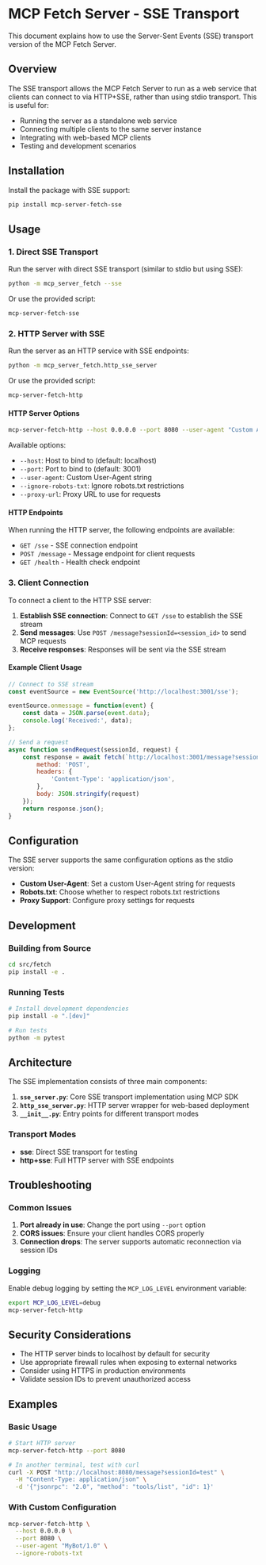 # MCP Fetch Server - SSE Transport

This document explains how to use the Server-Sent Events (SSE) transport version of the MCP Fetch Server.

## Overview

The SSE transport allows the MCP Fetch Server to run as a web service that clients can connect to via HTTP+SSE, rather than using stdio transport. This is useful for:

- Running the server as a standalone web service
- Connecting multiple clients to the same server instance
- Integrating with web-based MCP clients
- Testing and development scenarios

## Installation

Install the package with SSE support:

```bash
pip install mcp-server-fetch-sse
```

## Usage

### 1. Direct SSE Transport

Run the server with direct SSE transport (similar to stdio but using SSE):

```bash
python -m mcp_server_fetch --sse
```

Or use the provided script:

```bash
mcp-server-fetch-sse
```

### 2. HTTP Server with SSE

Run the server as an HTTP service with SSE endpoints:

```bash
python -m mcp_server_fetch.http_sse_server
```

Or use the provided script:

```bash
mcp-server-fetch-http
```

#### HTTP Server Options

```bash
mcp-server-fetch-http --host 0.0.0.0 --port 8080 --user-agent "Custom Agent" --ignore-robots-txt
```

Available options:
- `--host`: Host to bind to (default: localhost)
- `--port`: Port to bind to (default: 3001)
- `--user-agent`: Custom User-Agent string
- `--ignore-robots-txt`: Ignore robots.txt restrictions
- `--proxy-url`: Proxy URL to use for requests

#### HTTP Endpoints

When running the HTTP server, the following endpoints are available:

- `GET /sse` - SSE connection endpoint
- `POST /message` - Message endpoint for client requests
- `GET /health` - Health check endpoint

### 3. Client Connection

To connect a client to the HTTP SSE server:

1. **Establish SSE connection**: Connect to `GET /sse` to establish the SSE stream
2. **Send messages**: Use `POST /message?sessionId=<session_id>` to send MCP requests
3. **Receive responses**: Responses will be sent via the SSE stream

#### Example Client Usage

```javascript
// Connect to SSE stream
const eventSource = new EventSource('http://localhost:3001/sse');

eventSource.onmessage = function(event) {
    const data = JSON.parse(event.data);
    console.log('Received:', data);
};

// Send a request
async function sendRequest(sessionId, request) {
    const response = await fetch(`http://localhost:3001/message?sessionId=${sessionId}`, {
        method: 'POST',
        headers: {
            'Content-Type': 'application/json',
        },
        body: JSON.stringify(request)
    });
    return response.json();
}
```

## Configuration

The SSE server supports the same configuration options as the stdio version:

- **Custom User-Agent**: Set a custom User-Agent string for requests
- **Robots.txt**: Choose whether to respect robots.txt restrictions
- **Proxy Support**: Configure proxy settings for requests

## Development

### Building from Source

```bash
cd src/fetch
pip install -e .
```

### Running Tests

```bash
# Install development dependencies
pip install -e ".[dev]"

# Run tests
python -m pytest
```

## Architecture

The SSE implementation consists of three main components:

1. **`sse_server.py`**: Core SSE transport implementation using MCP SDK
2. **`http_sse_server.py`**: HTTP server wrapper for web-based deployment
3. **`__init__.py`**: Entry points for different transport modes

### Transport Modes

- **sse**: Direct SSE transport for testing
- **http+sse**: Full HTTP server with SSE endpoints

## Troubleshooting

### Common Issues

1. **Port already in use**: Change the port using `--port` option
2. **CORS issues**: Ensure your client handles CORS properly
3. **Connection drops**: The server supports automatic reconnection via session IDs

### Logging

Enable debug logging by setting the `MCP_LOG_LEVEL` environment variable:

```bash
export MCP_LOG_LEVEL=debug
mcp-server-fetch-http
```

## Security Considerations

- The HTTP server binds to localhost by default for security
- Use appropriate firewall rules when exposing to external networks
- Consider using HTTPS in production environments
- Validate session IDs to prevent unauthorized access

## Examples

### Basic Usage

```bash
# Start HTTP server
mcp-server-fetch-http --port 8080

# In another terminal, test with curl
curl -X POST "http://localhost:8080/message?sessionId=test" \
  -H "Content-Type: application/json" \
  -d '{"jsonrpc": "2.0", "method": "tools/list", "id": 1}'
```

### With Custom Configuration

```bash
mcp-server-fetch-http \
  --host 0.0.0.0 \
  --port 8080 \
  --user-agent "MyBot/1.0" \
  --ignore-robots-txt
``` 